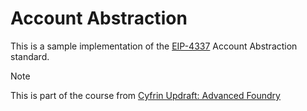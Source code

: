 # Account Abstraction

This is a sample implementation of the [EIP-4337](https://eips.ethereum.org/EIPS/eip-4337) Account Abstraction standard.

> [!NOTE]
> This is part of the course from [Cyfrin Updraft: Advanced Foundry](https://updraft.cyfrin.io/courses/advanced-foundry)
